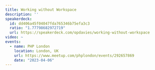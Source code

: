 ```yaml
---
title: Working without Workspace
description: ''
speakerdeck:
  id: dd406a45f04047fda765346b75efa3c3
  ratio: "1.77798682972719"
  url: https://speakerdeck.com/opdavies/working-without-workspace
video: ~
events:
  - name: PHP London
    location: London, UK
    url: https://www.meetup.com/phplondon/events/292657869
    date: "2023-04-06"
---
```

